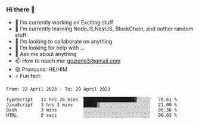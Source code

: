 ### Hi there 👋

<!--
**charlieScript/charlieScript** is a ✨ _special_ ✨ repository because its `README.md` (this file) appears on your GitHub profile.

Here are some ideas to get you started: -->

- 🔭 I’m currently working on Exciting stuff
- 🌱 I’m currently learning NodeJS,NestJS, BlockChain, and oother random stuff
- 👯 I’m looking to collaborate on anything
- 🤔 I’m looking for help with ...
- 💬 Ask me about anything
- 📫 How to reach me: gozione3@gmail.com
- 😄 Pronouns: HE/HIM
- ⚡ Fun fact: 
<!--START_SECTION:waka-->

```text
From: 22 April 2023 - To: 29 April 2023

TypeScript   11 hrs 26 mins  ███████████████████▓░░░░░   78.61 %
JavaScript   3 hrs 3 mins    █████▒░░░░░░░░░░░░░░░░░░░   21.00 %
Bash         3 mins          ░░░░░░░░░░░░░░░░░░░░░░░░░   00.36 %
HTML         0 secs          ░░░░░░░░░░░░░░░░░░░░░░░░░   00.03 %
```

<!--END_SECTION:waka-->
